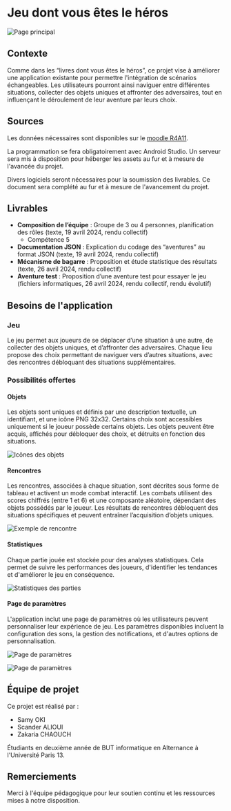 # Jeu dont vous êtes le héros

![Page principal](images/main.png)

## Contexte
Comme dans les “livres dont vous êtes le héros”, ce projet vise à améliorer une application existante pour permettre l'intégration de scénarios échangeables. Les utilisateurs pourront ainsi naviguer entre différentes situations, collecter des objets uniques et affronter des adversaires, tout en influençant le déroulement de leur aventure par leurs choix.

## Sources
Les données nécessaires sont disponibles sur le [moodle R4A11](https://moodlelms.univ-paris13.fr/course/view.php?id=6724).

La programmation se fera obligatoirement avec Android Studio. Un serveur sera mis à disposition pour héberger les assets au fur et à mesure de l'avancée du projet.

Divers logiciels seront nécessaires pour la soumission des livrables. Ce document sera complété au fur et à mesure de l'avancement du projet.

## Livrables
- **Composition de l’équipe** : Groupe de 3 ou 4 personnes, planification des rôles (texte, 19 avril 2024, rendu collectif)
  - Compétence 5
- **Documentation JSON** : Explication du codage des “aventures” au format JSON (texte, 19 avril 2024, rendu collectif)
- **Mécanisme de bagarre** : Proposition et étude statistique des résultats (texte, 26 avril 2024, rendu collectif)
- **Aventure test** : Proposition d’une aventure test pour essayer le jeu (fichiers informatiques, 26 avril 2024, rendu collectif, rendu évolutif)

## Besoins de l'application
### Jeu
Le jeu permet aux joueurs de se déplacer d’une situation à une autre, de collecter des objets uniques, et d’affronter des adversaires. Chaque lieu propose des choix permettant de naviguer vers d’autres situations, avec des rencontres débloquant des situations supplémentaires.

### Possibilités offertes
#### Objets
Les objets sont uniques et définis par une description textuelle, un identifiant, et une icône PNG 32x32. Certains choix sont accessibles uniquement si le joueur possède certains objets. Les objets peuvent être acquis, affichés pour débloquer des choix, et détruits en fonction des situations.

![Icônes des objets](images/objets.png)

#### Rencontres
Les rencontres, associées à chaque situation, sont décrites sous forme de tableau et activent un mode combat interactif. Les combats utilisent des scores chiffrés (entre 1 et 6) et une composante aléatoire, dépendant des objets possédés par le joueur. Les résultats de rencontres débloquent des situations spécifiques et peuvent entraîner l’acquisition d’objets uniques.

![Exemple de rencontre](images/rencontre.png)

#### Statistiques
Chaque partie jouée est stockée pour des analyses statistiques. Cela permet de suivre les performances des joueurs, d'identifier les tendances et d'améliorer le jeu en conséquence.

![Statistiques des parties](images/statistiques.png)

#### Page de paramètres
L'application inclut une page de paramètres où les utilisateurs peuvent personnaliser leur expérience de jeu. Les paramètres disponibles incluent la configuration des sons, la gestion des notifications, et d'autres options de personnalisation.

![Page de paramètres](images/parametres.png)

![Page de paramètres](images/you_lost.png)

## Équipe de projet
Ce projet est réalisé par :
- Samy OKI
- Scander ALIOUI
- Zakaria CHAOUCH

Étudiants en deuxième année de BUT informatique en Alternance à l'Université Paris 13.

## Remerciements
Merci à l'équipe pédagogique pour leur soutien continu et les ressources mises à notre disposition.
